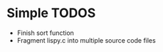 Simple TODOS
============

* Finish sort function
* Fragment lispy.c into multiple source code files
